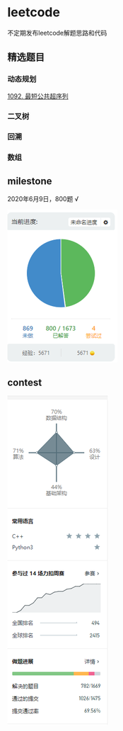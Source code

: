 # leetcode

不定期发布leetcode解题思路和代码

## 精选题目

### 动态规划

[1092. 最短公共超序列](https://github.com/dongzj1997/leetcode/tree/master/1001~1100/1092.%20%E6%9C%80%E7%9F%AD%E5%85%AC%E5%85%B1%E8%B6%85%E5%BA%8F%E5%88%97)

### 二叉树

### 回溯

### 数组

## milestone

2020年6月9日，800题 √

![img](./res/800.bmp)

## contest

![img](./res/rank.bmp)
